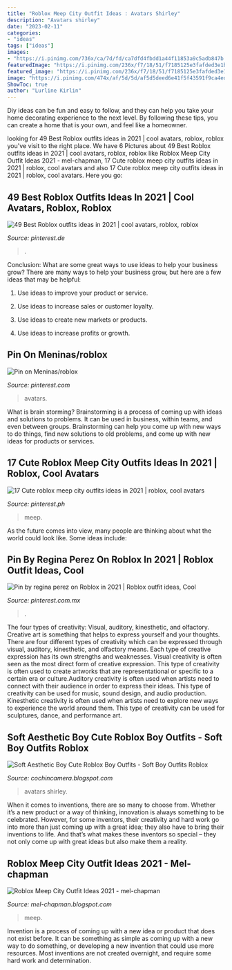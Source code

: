 ```yaml
---
title: "Roblox Meep City Outfit Ideas : Avatars Shirley"
description: "Avatars shirley"
date: "2023-02-11"
categories:
- "ideas"
tags: ["ideas"]
images:
- "https://i.pinimg.com/736x/ca/7d/fd/ca7dfd4fbdd1a44f11853a9c5adb847b.jpg"
featuredImage: "https://i.pinimg.com/236x/f7/18/51/f7185125e3fafded3e1bd7c6c2b8db6c.jpg"
featured_image: "https://i.pinimg.com/236x/f7/18/51/f7185125e3fafded3e1bd7c6c2b8db6c.jpg"
image: "https://i.pinimg.com/474x/af/5d/5d/af5d5deed6e41f5f43591f9ca4ed2901.jpg"
ShowToc: true
author: "Lurline Kirlin"
---
```



Diy ideas can be fun and easy to follow, and they can help you take your home decorating experience to the next level. By following these tips, you can create a home that is your own, and feel like a homeowner.

	

		
looking for 49 Best Roblox outfits ideas in 2021 | cool avatars, roblox, roblox you've visit to the right place. We have 6 Pictures about 49 Best Roblox outfits ideas in 2021 | cool avatars, roblox, roblox like Roblox Meep City Outfit Ideas 2021 - mel-chapman, 17 Cute roblox meep city outfits ideas in 2021 | roblox, cool avatars and also 17 Cute roblox meep city outfits ideas in 2021 | roblox, cool avatars. Here you go:
		
    
## 49 Best Roblox Outfits Ideas In 2021 | Cool Avatars, Roblox, Roblox

<img loading=lazy src="https://i.pinimg.com/474x/af/5d/5d/af5d5deed6e41f5f43591f9ca4ed2901.jpg" onerror="this.onerror=null;this.src='https://tse1.mm.bing.net/th?id=OIP.ffCt54bQd3NLh2RZH56fzQAAAA&amp;pid=15.1';" alt="49 Best Roblox outfits ideas in 2021 | cool avatars, roblox, roblox">

_Source: pinterest.de_

>. 

	

Conclusion: What are some great ways to use ideas to help your business grow?
There are many ways to help your business grow, but here are a few ideas that may be helpful:
1. Use ideas to improve your product or service.

2. Use ideas to increase sales or customer loyalty.

3. Use ideas to create new markets or products.

4. Use ideas to increase profits or growth.

    
## Pin On Meninas/roblox

<img loading=lazy src="https://i.pinimg.com/736x/ca/7d/fd/ca7dfd4fbdd1a44f11853a9c5adb847b.jpg" onerror="this.onerror=null;this.src='https://tse4.mm.bing.net/th?id=OIP.kWtGft0hBTGJy5TKbW1KhQHaJV&amp;pid=15.1';" alt="Pin on Meninas/roblox">

_Source: pinterest.com_

>avatars. 

	

What is brain storming?
Brainstorming is a process of coming up with ideas and solutions to problems. It can be used in business, within teams, and even between groups. Brainstorming can help you come up with new ways to do things, find new solutions to old problems, and come up with new ideas for products or services.

    
## 17 Cute Roblox Meep City Outfits Ideas In 2021 | Roblox, Cool Avatars

<img loading=lazy src="https://i.pinimg.com/236x/f7/18/51/f7185125e3fafded3e1bd7c6c2b8db6c.jpg" onerror="this.onerror=null;this.src='https://tse4.mm.bing.net/th?id=OIP.FobHC-O1bsvfOlvU-W_oowAAAA&amp;pid=15.1';" alt="17 Cute roblox meep city outfits ideas in 2021 | roblox, cool avatars">

_Source: pinterest.ph_

>meep. 

	

As the future comes into view, many people are thinking about what the world could look like. Some ideas include: 

    
## Pin By Regina Perez On Roblox In 2021 | Roblox Outfit Ideas, Cool

<img loading=lazy src="https://i.pinimg.com/originals/42/46/96/4246962d432dc3a7fa3b9919087af643.png" onerror="this.onerror=null;this.src='https://tse3.mm.bing.net/th?id=OIP.66WktH3StfV4h1h1mIWsZAAAAA&amp;pid=15.1';" alt="Pin by regina perez on Roblox in 2021 | Roblox outfit ideas, Cool">

_Source: pinterest.com.mx_

>. 

	

The four types of creativity: Visual, auditory, kinesthetic, and olfactory.
Creative art is something that helps to express yourself and your thoughts. There are four different types of creativity which can be expressed through visual, auditory, kinesthetic, and olfactory means. Each type of creative expression has its own strengths and weaknesses. Visual creativity is often seen as the most direct form of creative expression. This type of creativity is often used to create artworks that are representational or specific to a certain era or culture.Auditory creativity is often used when artists need to connect with their audience in order to express their ideas. This type of creativity can be used for music, sound design, and audio production. Kinesthetic creativity is often used when artists need to explore new ways to experience the world around them. This type of creativity can be used for sculptures, dance, and performance art.

    
## Soft Aesthetic Boy Cute Roblox Boy Outfits - Soft Boy Outfits Roblox

<img loading=lazy src="https://i.pinimg.com/736x/29/2c/04/292c04d1b28a7f655178f2b56258ce6c.jpg" onerror="this.onerror=null;this.src='https://tse1.mm.bing.net/th?id=OIP.UaairOkwqkb4jzl5k5bdXQHaI0&amp;pid=15.1';" alt="Soft Aesthetic Boy Cute Roblox Boy Outfits - Soft Boy Outfits Roblox">

_Source: cochincamera.blogspot.com_

>avatars shirley. 

	

When it comes to inventions, there are so many to choose from. Whether it’s a new product or a way of thinking, innovation is always something to be celebrated. However, for some inventors, their creativity and hard work go into more than just coming up with a great idea; they also have to bring their inventions to life. And that’s what makes these inventors so special – they not only come up with great ideas but also make them a reality.

    
## Roblox Meep City Outfit Ideas 2021 - Mel-chapman

<img loading=lazy src="https://lh5.googleusercontent.com/proxy/Q7GlwPJAYklc_EWflsYZnyBab0_wFTmWb_2p79zTU_oWV63wBTCBh3vGbyMWUYKbqbpSWS6n3HGe8tamtblA_zwFuAs=w1200-h630-n-k-no-nu" onerror="this.onerror=null;this.src='https://tse1.mm.bing.net/th?id=OIP.JfA75XGOpvUPvAVUzJZ6dQHaFj&amp;pid=15.1';" alt="Roblox Meep City Outfit Ideas 2021 - mel-chapman">

_Source: mel-chapman.blogspot.com_

>meep. 

	

Invention is a process of coming up with a new idea or product that does not exist before. It can be something as simple as coming up with a new way to do something, or developing a new invention that could use more resources. Most inventions are not created overnight, and require some hard work and determination.

